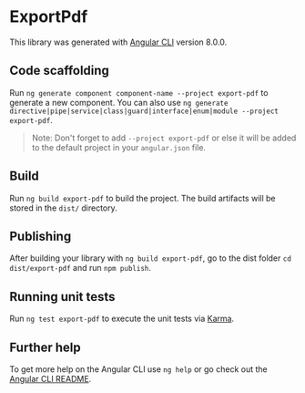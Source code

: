 # ExportPdf

This library was generated with [Angular CLI](https://github.com/angular/angular-cli) version 8.0.0.

## Code scaffolding

Run `ng generate component component-name --project export-pdf` to generate a new component. You can also use `ng generate directive|pipe|service|class|guard|interface|enum|module --project export-pdf`.
> Note: Don't forget to add `--project export-pdf` or else it will be added to the default project in your `angular.json` file. 

## Build

Run `ng build export-pdf` to build the project. The build artifacts will be stored in the `dist/` directory.

## Publishing

After building your library with `ng build export-pdf`, go to the dist folder `cd dist/export-pdf` and run `npm publish`.

## Running unit tests

Run `ng test export-pdf` to execute the unit tests via [Karma](https://karma-runner.github.io).

## Further help

To get more help on the Angular CLI use `ng help` or go check out the [Angular CLI README](https://github.com/angular/angular-cli/blob/master/README.md).

